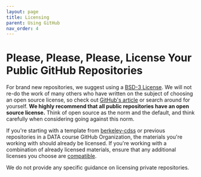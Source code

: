 ```yaml
---
layout: page
title: Licensing
parent: Using GitHub
nav_order: 4
---
```


# Please, Please, Please, License Your Public GitHub Repositories

For brand new repositories, we suggest using a [BSD-3 License](https://opensource.org/license/bsd-3-clause). We will not re-do the work of many others who have written on the subject of choosing an open source license, so check out [GitHub's article](https://docs.github.com/en/repositories/managing-your-repositorys-settings-and-features/customizing-your-repository/licensing-a-repository) or search around for yourself. **We highly recommend that all public repositories have an open source license.** Think of open source as the norm and the default, and think carefully when considering going against this norm. 

If you're starting with a template from [berkeley-cdss](https://github.com/berkeley-cdss/) or previous repositories in a DATA course GitHub Organization, the materials you're working with should already be licensed. If you're working with a combination of already licensed materials, ensure that any additional licenses you choose are [compatible](https://en.wikipedia.org/wiki/License_compatibility). 

We do not provide any specific guidance on licensing private repositories.
